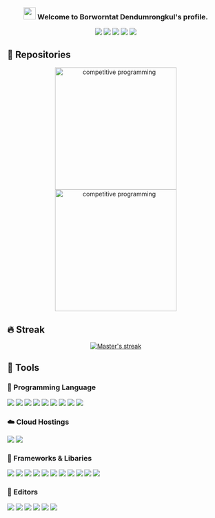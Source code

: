 

<h3 align="center">
  <img src="https://media.giphy.com/media/hvRJCLFzcasrR4ia7z/giphy.gif" width="28">
  Welcome to Borworntat Dendumrongkul's profile.
</h3>
<p align="center">
<a href="https://instagram.com/iicxx.exe_"><img src="https://img.shields.io/badge/iicxx.exe_-%23E4405F.svg?style=for-the-badge&logo=Instagram&logoColor=white"></a>
<a href="https://twitter.com/_ibwt"><img src="https://img.shields.io/badge/_ibwt-%231DA1F2.svg?style=for-the-badge&logo=Twitter&logoColor=white"></a>
<a href="mailto:borworntat.d@gmail.com"><img src="https://img.shields.io/badge/Gmail-D14836?style=for-the-badge&logo=gmail&logoColor=white"></a>
<a href="https://facebook.com/borworntat.d"><img src="https://img.shields.io/badge/Facebook-%231877F2.svg?style=for-the-badge&logo=Facebook&logoColor=white"></a>
<img src="https://img.shields.io/badge/Borworntat-%2300AFF0.svg?style=for-the-badge&logo=Skype&logoColor=white">
</p>

## 📕 Repositories
<p align="center">
<a href="https://github.com/mastericez/sorting-hat"><img width="282" src="https://denvercoder1-github-readme-stats.vercel.app/api/pin/?username=mastericez&repo=sorting-hat&theme=react&bg_color=1F222E&title_color=F85D7F&icon_color=F8D866&hide_border=true&show_icons=false" alt="competitive programming"></a>
<a href="https://github.com/mastericez/events-countdown"><img width="282" src="https://denvercoder1-github-readme-stats.vercel.app/api/pin/?username=mastericez&repo=events-countdown&theme=react&bg_color=1F222E&title_color=F85D7F&icon_color=F8D866&hide_border=true&show_icons=false" alt="competitive programming"></a>
</p>

## 🔥 Streak
<p align="center">
  <a href="https://github.com/DenverCoder1/github-readme-streak-stats">
    <img alt="Master's streak" src="https://github-readme-streak-stats.herokuapp.com/?user=MasterIceZ&theme=monokai-metallian&hide_border=true"/>
  </a>
</p>

## :wrench: Tools

### :page_facing_up: Programming Language
<p align="left">
<img src="https://img.shields.io/badge/typescript-%23007ACC.svg?style=for-the-badge&logo=typescript&logoColor=white">
<img src="https://img.shields.io/badge/javascript-%23323330.svg?style=for-the-badge&logo=javascript&logoColor=%23F7DF1E">
<img src="https://img.shields.io/badge/python-%2314354C.svg?style=for-the-badge&logo=python&logoColor=white)">
<img src="https://img.shields.io/badge/c-%2300599C.svg?style=for-the-badge&logo=c&logoColor=white">
<img src="https://img.shields.io/badge/c++-%2300599C.svg?style=for-the-badge&logo=c%2B%2B&logoColor=white">
<img src="https://img.shields.io/badge/c%23-%23239120.svg?style=for-the-badge&logo=c-sharp&logoColor=white">
<img src="https://img.shields.io/badge/markdown-%23000000.svg?style=for-the-badge&logo=markdown&logoColor=white">
<img src="https://img.shields.io/badge/shell_script-%23121011.svg?style=for-the-badge&logo=gnu-bash&logoColor=white">
<img src="https://img.shields.io/badge/latex-%23008080.svg?style=for-the-badge&logo=latex&logoColor=white">
</p>

### :cloud: Cloud Hostings
<p align="left">
	<img src="https://img.shields.io/badge/vercel-%23000000.svg?style=for-the-badge&logo=vercel&logoColor=white">
	<img src="https://img.shields.io/badge/Repl.it-%230D101E.svg?style=for-the-badge&logo=replit&logoColor=white">
</p>

### :triangular_flag_on_post: Frameworks & Libaries
<p align="left">
	<img src="https://img.shields.io/badge/flask-%23000.svg?style=for-the-badge&logo=flask&logoColor=white">
	<img src="https://img.shields.io/badge/Next-black?style=for-the-badge&logo=next.js&logoColor=white">
	<img src="https://img.shields.io/badge/tailwindcss-%2338B2AC.svg?style=for-the-badge&logo=tailwind-css&logoColor=white">
	<img src="https://img.shields.io/badge/NPM-%23000000.svg?style=for-the-badge&logo=npm&logoColor=white">
	<img src="https://img.shields.io/badge/pandas-%23150458.svg?style=for-the-badge&logo=pandas&logoColor=white">
	<img src="https://img.shields.io/badge/numpy-%23013243.svg?style=for-the-badge&logo=numpy&logoColor=white">
	<img src="https://img.shields.io/badge/FastAPI-005571?style=for-the-badge&logo=fastapi">
	<img src="https://img.shields.io/badge/unity-%23000000.svg?style=for-the-badge&logo=unity&logoColor=white">
	<img src="https://img.shields.io/badge/CMake-%23008FBA.svg?style=for-the-badge&logo=cmake&logoColor=white">
	<img src="https://img.shields.io/badge/ESLint-4B3263?style=for-the-badge&logo=eslint&logoColor=white">
	<img src="https://img.shields.io/badge/docker-%230db7ed.svg?style=for-the-badge&logo=docker&logoColor=white">
</p>

### :notebook_with_decorative_cover: Editors
<p align="left">
	<img src="https://img.shields.io/badge/VisualStudioCode-0078d7.svg?style=for-the-badge&logo=visual-studio-code&logoColor=white">
	<img src="https://img.shields.io/badge/IntelliJIDEA-000000.svg?style=for-the-badge&logo=intellij-idea&logoColor=white">
	<img src="https://img.shields.io/badge/VIM-%2311AB00.svg?style=for-the-badge&logo=vim&logoColor=white">
	<img src="https://img.shields.io/badge/sublime_text-%23575757.svg?style=for-the-badge&logo=sublime-text&logoColor=important">
	<img src="https://img.shields.io/badge/Atom-%2366595C.svg?style=for-the-badge&logo=atom&logoColor=white">
	<img src="https://camo.githubusercontent.com/e922b45bfb79029cf4436e255b0d17b00b651e13b24f1751a9f87b14055fb4b1/68747470733a2f2f696d672e736869656c64732e696f2f62616467652f6a7570797465722d2532334641304630302e7376673f7374796c653d666f722d7468652d6261646765266c6f676f3d6a757079746572266c6f676f436f6c6f723d7768697465">
</p>


<!--
## 📊 Github Stats
<p align="center">
<img src="https://github-readme-stats.vercel.app/api/top-langs/?username=mastericez&layout=compact&langs_count=10&bg_color=1F222E&text_color=F8D866&hide_border=true">
</p>
<a href="https://github.com/ashutosh00710/github-readme-activity-graph"><img alt="MasterIceZ's Activity Graph" src="https://activity-graph.herokuapp.com/graph?username=MasterIceZ&bg_color=1F222E&color=F8D866&line=F85D7F&point=FFFFFF&hide_border=true" /></a>
<p align="center">
<a href="https://github.com/ryo-ma/github-profile-trophy">
  <img width=800 src="https://github-profile-trophy.vercel.app/?username=mastericez&column=8&theme=onedark&no-frame=true"/>
</a>
</p>
-->

<!--
Logos: https://github.com/Ileriayo/markdown-badges
Graphs& Streak: https://github.com/DenverCoder1/DenverCoder1/blob/master/README.md
-->
